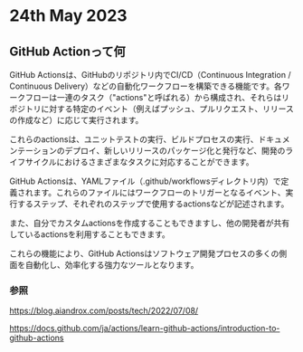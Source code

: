# 24th May 2023

## GitHub Actionって何

GitHub Actionsは、GitHubのリポジトリ内でCI/CD（Continuous Integration / Continuous Delivery）などの自動化ワークフローを構築できる機能です。各ワークフローは一連のタスク（"actions"と呼ばれる）から構成され、それらはリポジトリに対する特定のイベント（例えばプッシュ、プルリクエスト、リリースの作成など）に応じて実行されます。

これらのactionsは、ユニットテストの実行、ビルドプロセスの実行、ドキュメンテーションのデプロイ、新しいリリースのパッケージ化と発行など、開発のライフサイクルにおけるさまざまなタスクに対応することができます。

GitHub Actionsは、YAMLファイル（.github/workflowsディレクトリ内）で定義されます。これらのファイルにはワークフローのトリガーとなるイベント、実行するステップ、それぞれのステップで使用するactionsなどが記述されます。

また、自分でカスタムactionsを作成することもできますし、他の開発者が共有しているactionsを利用することもできます。

これらの機能により、GitHub Actionsはソフトウェア開発プロセスの多くの側面を自動化し、効率化する強力なツールとなります。

### 参照

<https://blog.aiandrox.com/posts/tech/2022/07/08/>

<https://docs.github.com/ja/actions/learn-github-actions/introduction-to-github-actions>

